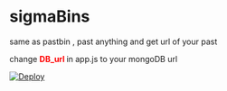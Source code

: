 # sigmaBins
same as pastbin , past anything and get url of your past

<p>change <strong style="color:#FF0000;">DB_url </strong> in app.js to your mongoDB url</p>

<a href="https://heroku.com/deploy?template=https://github.com/whitestorm007/sigmaBins">
  <img src="https://www.herokucdn.com/deploy/button.svg" alt="Deploy">
</a>
